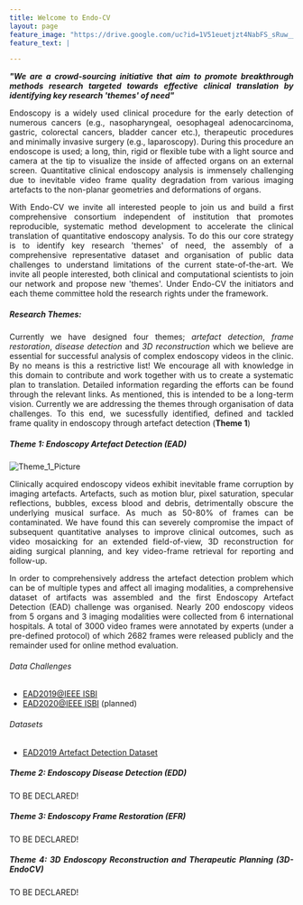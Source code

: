 ```yaml
---
title: Welcome to Endo-CV
layout: page
feature_image: "https://drive.google.com/uc?id=1V51euetjzt4NabFS_sRuw__8l2RnvefY"
feature_text: |

---
```

<div style="text-align: justify"> 
<p>
<em><strong>"We are a crowd-sourcing initiative that aim to promote breakthrough methods research targeted towards effective clinical translation by identifying key research 'themes' of need"</strong></em>
 </p>
<p>
Endoscopy is a widely used clinical procedure for the early detection of numerous cancers (e.g., nasopharyngeal, oesophageal adenocarcinoma, gastric, colorectal cancers, bladder cancer etc.), therapeutic procedures and minimally invasive surgery (e.g., laparoscopy). During this procedure an endoscope is used; a long, thin, rigid or flexible tube with a light source and camera at the tip to visualize the inside of affected organs on an external screen. Quantitative clinical endoscopy analysis is immensely challenging due to inevitable video frame quality degradation from various imaging artefacts to the non-planar geometries and deformations of organs.
</p>
<p>
With Endo-CV we invite all interested people to join us and build a first comprehensive consortium independent of institution that promotes reproducible, systematic method development to accelerate the clinical translation of quantitative endoscopy analysis. To do this our core strategy is to identify key research 'themes' of need, the assembly of a comprehensive representative dataset and organisation of public data challenges to understand limitations of the current state-of-the-art. We invite all people interested, both clinical and computational scientists to join our network and propose new 'themes'. Under Endo-CV the initiators and each theme committee hold the research rights under the framework.
</p>
</div>

##### Research Themes:

<div style="text-align: justify"> 
<p>
Currently we have designed four themes; <em>artefact detection</em>, <em>frame restoration</em>, <em>disease detection</em> and <em>3D reconstruction</em> which we believe are essential for successful analysis of complex endoscopy videos in the clinic. By no means is this a restrictive list! We encourage all with knowledge in this domain to contribute and work together with us to create a systematic plan to translation. Detailed information regarding the efforts can be found through the relevant links. As mentioned, this is intended to be a long-term vision. Currently we are addressing the themes through organisation of data challenges. To this end, we sucessfully identified, defined and tackled frame quality in endoscopy through artefact detection (<strong>Theme 1</strong>)
 </p>
 
##### Theme 1: Endoscopy Artefact Detection (EAD)

![Theme_1_Picture](http://drive.google.com/uc?id=1yC3LAW-TJJAVXw5Ure7J4pzYr5sy_TEE)

<div style="text-align: justify"> 
<p>
Clinically acquired endoscopy videos exhibit inevitable frame corruption by imaging artefacts. Artefacts, such as motion blur, pixel saturation, specular reflections, bubbles, excess blood and debris, detrimentally obscure the underlying musical surface. As much as 50-80% of frames can be contaminated. We have found this can severely compromise the impact of subsequent quantitative analyses to improve clinical outcomes, such as video mosaicking for an extended field-of-view, 3D reconstruction for aiding surgical planning, and key video-frame retrieval for reporting and follow-up. 
 </p>
 
<div style="text-align: justify"> 
<p> 
In order to comprehensively address the artefact detection problem which can be of multiple types and affect all imaging modalities, a comprehensive dataset of artifacts was assembled and the first Endoscopy Artefact Detection (EAD) challenge was organised. Nearly 200 endoscopy videos from 5 organs and 3 imaging modalities were collected from 6 international hospitals. A total of 3000 video frames were annotated by experts (under a pre-defined protocol) of which 2682 frames were released publicly and the remainder used for online method evaluation. 
 </p> 

###### Data Challenges
- [EAD2019@IEEE ISBI](https://ead2019.grand-challenge.org)
- [EAD2020@IEEE ISBI](https://ead2020.grand-challenge.org) (planned)

###### Datasets
- [EAD2019 Artefact Detection Dataset](https://data.mendeley.com/datasets/c7fjbxcgj9/2)

##### Theme 2: Endoscopy Disease Detection (EDD)
TO BE DECLARED!

##### Theme 3: Endoscopy Frame Restoration (EFR) 
 TO BE DECLARED!

##### Theme 4: 3D Endoscopy Reconstruction and Therapeutic Planning (3D-EndoCV)
TO BE DECLARED!
